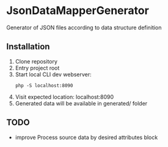 # JsonDataMapperGenerator
Generator of JSON files according to data structure definition

## Installation
1. Clone repository
2. Entry project root
3. Start local CLI dev webserver:
    ```
    php -S localhost:8090
    ```
4. Visit expected location: localhost:8090
5. Generated data will be available in generated/ folder
 

## TODO
 - improve Process source data by desired attributes block
